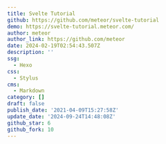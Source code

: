 ```yaml
---
title: Svelte Tutorial
github: https://github.com/meteor/svelte-tutorial
demo: https://svelte-tutorial.meteor.com/
author: meteor
author_link: https://github.com/meteor
date: 2024-02-19T02:54:43.507Z
description: ''
ssg:
  - Hexo
css:
  - Stylus
cms:
  - Markdown
category: []
draft: false
publish_date: '2021-04-09T15:27:58Z'
update_date: '2024-09-24T14:48:08Z'
github_star: 6
github_fork: 10
---
```

